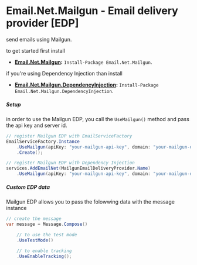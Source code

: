 # Email.Net.Mailgun - Email delivery provider [EDP]

send emails using Mailgun.

to get started first install
- **[Email.Net.Mailgun](https://www.nuget.org/packages/Email.Net.Mailgun/):** `Install-Package Email.Net.Mailgun`.  

if you're using Dependency Injection than install 
- **[Email.Net.Mailgun.DependencyInjection](https://www.nuget.org/packages/Email.Net.Mailgun.DependencyInjection/):** `Install-Package Email.Net.Mailgun.DependencyInjection`.  

##### Setup
in order to use the Mailgun EDP, you call the `UseMailgun()` method and pass the api key and server id.

```csharp
// register Mailgun EDP with EmailServiceFactory
EmailServiceFactory.Instance
    .UseMailgun(apiKey: "your-mailgun-api-key", domain: "your-mailgun-domain")
    .Create();

// register Mailgun EDP with Dependency Injection
services.AddEmailNet(MailgunEmailDeliveryProvider.Name)
    .UseMailgun(apiKey: "your-mailgun-api-key", domain: "your-mailgun-domain");
```

##### Custom EDP data
Mailgun EDP allows you to pass the folowwing data with the message instance

```csharp
// create the message
var message = Message.Compose()

    // to use the test mode
    .UseTestMode()
    
    // to enable tracking
    .UseEnableTracking();
```
